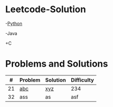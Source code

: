 # Leetcode-Solution
-[Python](https://leetcode.com/problemset/all/?page=1)

-Java

+C

# Problems and Solutions
#|Problem|Solution|Difficulty
 --- | --- | --- | --- 
21|[abc](https://leetcode.com/problemset/all/?page=1)|[xyz](https://leetcode.com/problemset/all/?page=1)|234
32|ass|as|asf
